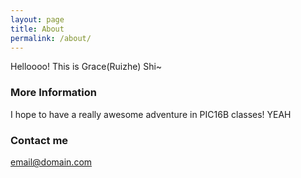 ```yaml
---
layout: page
title: About
permalink: /about/
---
```


Helloooo! This is Grace(Ruizhe) Shi~

### More Information

I hope to have a really awesome adventure in PIC16B classes! YEAH

### Contact me

[email@domain.com](mailto:email@domain.com)